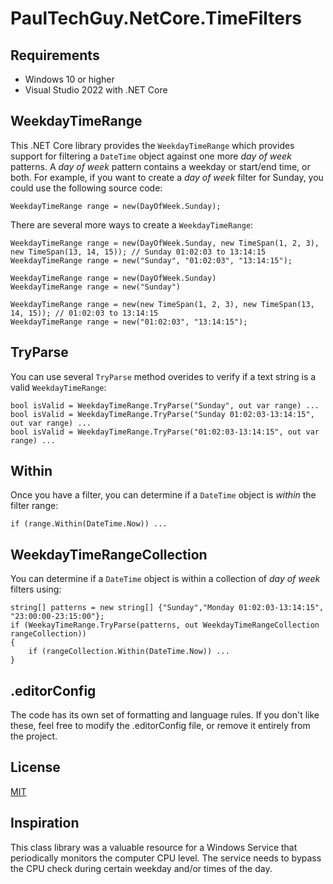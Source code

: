 # PaulTechGuy.NetCore.TimeFilters

## Requirements
- Windows 10 or higher
- Visual Studio 2022 with .NET Core

## WeekdayTimeRange
This .NET Core library provides the `WeekdayTimeRange` which provides support for filtering a `DateTime` object against one more *day of week* patterns.  A *day of week* pattern contains a weekday or start/end time, or both.  For example, if you want to create a *day of week* filter for Sunday, you could use the following source code:

    WeekdayTimeRange range = new(DayOfWeek.Sunday);

There are several more ways to create a `WeekdayTimeRange`:

    WeekdayTimeRange range = new(DayOfWeek.Sunday, new TimeSpan(1, 2, 3), new TimeSpan(13, 14, 15)); // Sunday 01:02:03 to 13:14:15
    WeekdayTimeRange range = new("Sunday", "01:02:03", "13:14:15");

    WeekdayTimeRange range = new(DayOfWeek.Sunday)
    WeekdayTimeRange range = new("Sunday")

    WeekdayTimeRange range = new(new TimeSpan(1, 2, 3), new TimeSpan(13, 14, 15)); // 01:02:03 to 13:14:15
    WeekdayTimeRange range = new("01:02:03", "13:14:15");

## TryParse
You can use several `TryParse` method overides to verify if a text string is a valid `WeekdayTimeRange`:

    bool isValid = WeekdayTimeRange.TryParse("Sunday", out var range) ...
    bool isValid = WeekdayTimeRange.TryParse("Sunday 01:02:03-13:14:15", out var range) ...
    bool isValid = WeekdayTimeRange.TryParse("01:02:03-13:14:15", out var range) ...

## Within
Once you have a filter, you can determine if a `DateTime` object is *within* the filter range:

    if (range.Within(DateTime.Now)) ...

## WeekdayTimeRangeCollection
You can determine if a `DateTime` object is within a collection of *day of week* filters using:

    string[] patterns = new string[] {"Sunday","Monday 01:02:03-13:14:15", "23:00:00-23:15:00"};
    if (WeekayTimeRange.TryParse(patterns, out WeekdayTimeRangeCollection rangeCollection))
    {
        if (rangeCollection.Within(DateTime.Now)) ...
    }

## .editorConfig
The code has its own set of formatting and language rules.  If you don't like these, feel free
to modify the .editorConfig file, or remove it entirely from the project.

## License
[MIT](https://github.com/paultechguy/WinService.NetCore/blob/develop/LICENSE.txt)

## Inspiration
This class library was a valuable resource for a Windows Service that periodically monitors the computer CPU level. The service needs to bypass the CPU check during certain weekday and/or times of the day.
